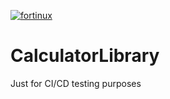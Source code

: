 [![fortinux](https://circleci.com/gh/fortinux/CalculatorLibrary.svg?style=svg)](https://app.circleci.com/pipelines/github/fortinux/CalculatorLibrary)

# CalculatorLibrary
Just for CI/CD testing purposes
